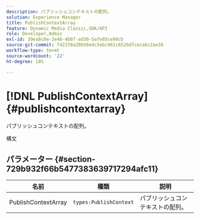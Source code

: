 ```yaml
---
description: パブリッシュコンテキストの配列。
solution: Experience Manager
title: PublishContextArray
feature: Dynamic Media Classic,SDK/API
role: Developer,Admin
exl-id: 39ea8c8e-2e46-4b8f-ad30-5afe85ce98cb
source-git-commit: f42378a20b58e4c5ebc961c6526d7cecabc2ae38
workflow-type: tm+mt
source-wordcount: '22'
ht-degree: 18%

---
```


# [!DNL PublishContextArray]{#publishcontextarray}

パブリッシュコンテキストの配列。

構文

## パラメーター {#section-729b932f66b5477383639717294afc11}

| 名前 | 種類 | 説明 |
|---|---|---|
| PublishContextArray | `types:PublishContext` | パブリッシュコンテキストの配列。 |
